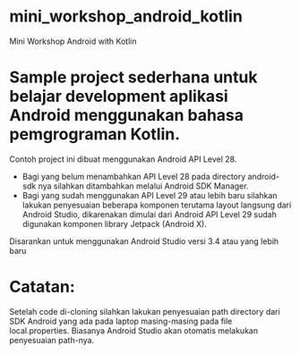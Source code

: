 # mini_workshop_android_kotlin
Mini Workshop Android with Kotlin

# Sample project sederhana untuk belajar development aplikasi Android menggunakan bahasa pemgrograman Kotlin.

Contoh project ini dibuat menggunakan Android API Level 28. 
- Bagi yang belum menambahkan API Level 28 pada directory android-sdk nya silahkan ditambahkan melalui Android SDK Manager. 
- Bagi yang sudah menggunakan API Level 29 atau lebih baru silahkan lakukan penyesuaian beberapa komponen terutama layout langsung dari Android Studio, dikarenakan dimulai dari Android API Level 29 sudah digunakan komponen library Jetpack (Android X).

Disarankan untuk menggunakan Android Studio versi 3.4 atau yang lebih baru

# Catatan:
Setelah code di-cloning silahkan lakukan penyesuaian path directory dari SDK Android yang ada pada laptop masing-masing pada file local.properties. Biasanya Android Studio akan otomatis melakukan penyesuaian path-nya.
